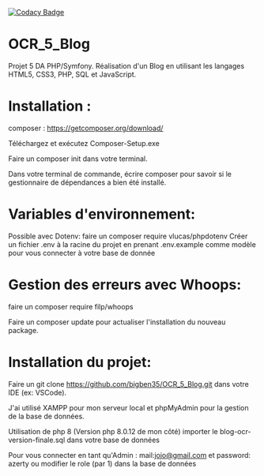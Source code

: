 [![Codacy Badge](https://app.codacy.com/project/badge/Grade/d489ad4a581449b3a25d2b15d52fa721)](https://www.codacy.com/gh/bigben35/OCR_5_Blog/dashboard?utm_source=github.com&amp;utm_medium=referral&amp;utm_content=bigben35/OCR_5_Blog&amp;utm_campaign=Badge_Grade)

# OCR_5_Blog

Projet 5 DA PHP/Symfony. Réalisation d'un Blog en utilisant les langages HTML5, CSS3, PHP, SQL et JavaScript.

# Installation :
composer : https://getcomposer.org/download/

Téléchargez et exécutez Composer-Setup.exe

Faire un composer init dans votre terminal.

Dans votre terminal de commande, écrire composer pour savoir si le gestionnaire de dépendances a bien été installé.

# Variables d'environnement:
Possible avec Dotenv: faire un composer require vlucas/phpdotenv
Créer un fichier .env à la racine du projet en prenant .env.example comme modèle pour vous connecter à votre base de donnée

# Gestion des erreurs avec Whoops:
faire un composer require filp/whoops

Faire un composer update pour actualiser l'installation du nouveau package.


# Installation du projet:
Faire un git clone https://github.com/bigben35/OCR_5_Blog.git
dans votre IDE (ex: VSCode).

J'ai utilisé XAMPP pour mon serveur local et phpMyAdmin pour la gestion de la base de données.

Utilisation de php 8 (Version php 8.0.12 de mon côté)
importer le blog-ocr-version-finale.sql dans votre base de données

Pour vous connecter en tant qu'Admin : mail:jojo@gmail.com et password: azerty ou modifier le role (par 1) dans la base de données

